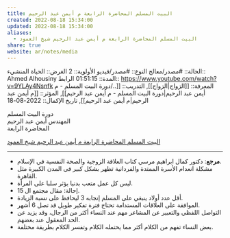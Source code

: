 ```yaml
---
title: البيت المسلم المحاضرة الرابعة م أيمن عبد الرحيم
created: 2022-08-18 15:34:00
updated: 2022-08-18 15:34:00
aliases:
  - البيت المسلم المحاضرة الرابعة م أيمن عبد الرحيم شيخ العمود
share: true
website: ar/notes/media
---
```


الحالة:: #مصدر/معالج
النوع:: #مصدر/فيديو
اﻷولوية:: 2
الغرض:: الحياة
المنشيء:: Ahmed Alhousiny
المدة:: 01:51:15
الرابط:: <https://www.youtube.com/watch?v=9YLAy4Nsnfk>
المعرفة:: [[الزواج|الزواج]],
التدريب:: [[../دورة البيت المسلم - م أيمن عبد الرحيم|دورة البيت المسلم - م أيمن عبد الرحيم]],
المؤثر:: [[م أيمن عبد الرحيم|م أيمن عبد الرحيم]],
تاريخ اﻹكمال::  2022-08-18

دورة البيت المسلم<br>المهندس أيمن عبد الرحيم<br>المحاضرة الرابعة

[البيت المسلم المحاضرة الرابعة م أيمن عبد الرحيم شيخ العمود](https://www.youtube.com/watch?v=9YLAy4Nsnfk)

---

- **مرجع**: دكتور كمال ابراهيم مرسي كتاب العلاقة الزوجية والصحة النفسية في الإسلام.
- مشكلة انعدام الأسرة الممتدة والفردانية تظهر بشكل كبير في المدن الكبيرة مثل القاهرة.
- ليس كل عمل متعب بدنيا يؤثر سلبا على المرأة.
- إحالة: مقال مجتمع ال 15.
- أقل عدد أولاد ينبغي على المسلم إنجابه 3 ليحافظ على نسبة الزيادة.
- الموافقة على العلاقات المستدامة تحتاج فترة تفكير طويل قد تصل 6 أشهر.
- التواصل اللفظي والتعبير عن المشاعر مهم عند النساء أكثر من الرجال، وقد يزيد عن الحد المعقول عند بعضهم.
- بعض النساء تفهم من الكلام أكثر مما يحتمله الكلام وتفسر الكلام بطريقة مختلفة.
